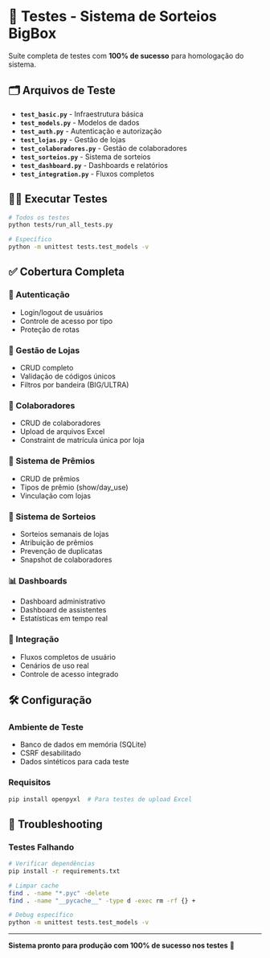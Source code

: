 # 🧪 Testes - Sistema de Sorteios BigBox

Suíte completa de testes com **100% de sucesso** para homologação do sistema.

## 🗂️ Arquivos de Teste

- **`test_basic.py`** - Infraestrutura básica
- **`test_models.py`** - Modelos de dados
- **`test_auth.py`** - Autenticação e autorização
- **`test_lojas.py`** - Gestão de lojas
- **`test_colaboradores.py`** - Gestão de colaboradores
- **`test_sorteios.py`** - Sistema de sorteios
- **`test_dashboard.py`** - Dashboards e relatórios
- **`test_integration.py`** - Fluxos completos

## 🏃‍♂️ Executar Testes

```bash
# Todos os testes
python tests/run_all_tests.py

# Específico
python -m unittest tests.test_models -v
```

## ✅ Cobertura Completa

### 🔐 Autenticação
- Login/logout de usuários
- Controle de acesso por tipo
- Proteção de rotas

### 🏪 Gestão de Lojas
- CRUD completo
- Validação de códigos únicos
- Filtros por bandeira (BIG/ULTRA)

### 👥 Colaboradores
- CRUD de colaboradores
- Upload de arquivos Excel
- Constraint de matrícula única por loja

### 🎁 Sistema de Prêmios
- CRUD de prêmios
- Tipos de prêmio (show/day_use)
- Vinculação com lojas

### 🎲 Sistema de Sorteios
- Sorteios semanais de lojas
- Atribuição de prêmios
- Prevenção de duplicatas
- Snapshot de colaboradores

### 📊 Dashboards
- Dashboard administrativo
- Dashboard de assistentes
- Estatísticas em tempo real

### 🔗 Integração
- Fluxos completos de usuário
- Cenários de uso real
- Controle de acesso integrado

## 🛠️ Configuração

### Ambiente de Teste
- Banco de dados em memória (SQLite)
- CSRF desabilitado
- Dados sintéticos para cada teste

### Requisitos
```bash
pip install openpyxl  # Para testes de upload Excel
```

## 🐛 Troubleshooting

### Testes Falhando
```bash
# Verificar dependências
pip install -r requirements.txt

# Limpar cache
find . -name "*.pyc" -delete
find . -name "__pycache__" -type d -exec rm -rf {} +

# Debug específico
python -m unittest tests.test_models -v
```

---

**Sistema pronto para produção com 100% de sucesso nos testes** 🎉 